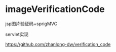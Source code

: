 # imageVerificationCode
jsp图片验证码+sprigMVC


servlet实现

https://github.com/zhanlong-dw/verification_code
